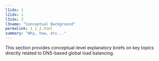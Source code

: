 ```yaml
---
l1idx: 1
l2idx: 1
l3idx: 2
l3name: "Conceptual Background"
permalink: 1_1_2.html
summary: "Why, how, etc..."
---
```


This section provides conceptual-level explanatory briefs on key topics directly related to DNS-based global load balancing.
